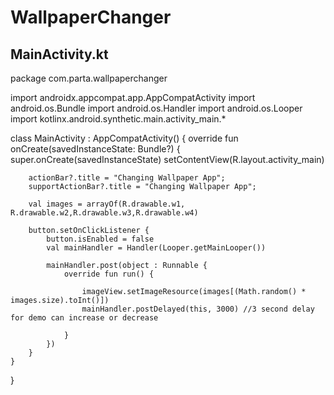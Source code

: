 # WallpaperChanger

## MainActivity.kt

package com.parta.wallpaperchanger

import androidx.appcompat.app.AppCompatActivity
import android.os.Bundle
import android.os.Handler
import android.os.Looper
import kotlinx.android.synthetic.main.activity_main.*

class MainActivity : AppCompatActivity() {
    override fun onCreate(savedInstanceState: Bundle?) {
        super.onCreate(savedInstanceState)
        setContentView(R.layout.activity_main)

        actionBar?.title = "Changing Wallpaper App";
        supportActionBar?.title = "Changing Wallpaper App";

        val images = arrayOf(R.drawable.w1, R.drawable.w2,R.drawable.w3,R.drawable.w4)

        button.setOnClickListener {
            button.isEnabled = false
            val mainHandler = Handler(Looper.getMainLooper())

            mainHandler.post(object : Runnable {
                override fun run() {

                    imageView.setImageResource(images[(Math.random() * images.size).toInt()])
                    mainHandler.postDelayed(this, 3000) //3 second delay for demo can increase or decrease

                }
            })
        }
    }
}
